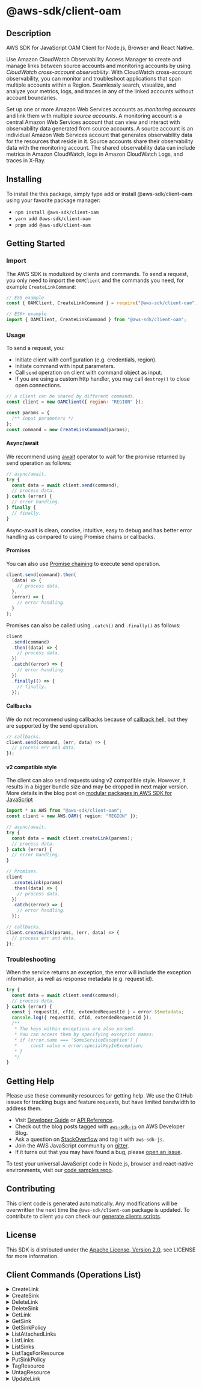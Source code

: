 <!-- generated file, do not edit directly -->

# @aws-sdk/client-oam

## Description

AWS SDK for JavaScript OAM Client for Node.js, Browser and React Native.

<p>Use Amazon CloudWatch Observability Access Manager to create and manage links between source accounts and
monitoring accounts by using <i>CloudWatch cross-account observability</i>. With
CloudWatch cross-account observability, you can monitor and troubleshoot applications that span
multiple accounts within a Region. Seamlessly search, visualize, and analyze your metrics,
logs, and traces in any of the linked accounts without account boundaries.</p>

<p>Set up one or more Amazon Web Services accounts as <i>monitoring
accounts</i> and link them with multiple <i>source accounts</i>. A
monitoring account is a central Amazon Web Services account that can view and interact with
observability data generated from source accounts. A source account is an individual Amazon Web Services account that generates observability data for the resources that reside in it.
Source accounts share their observability data with the monitoring account. The shared
observability data can include metrics in Amazon CloudWatch, logs in Amazon CloudWatch Logs, and traces in X-Ray.</p>

## Installing

To install the this package, simply type add or install @aws-sdk/client-oam
using your favorite package manager:

- `npm install @aws-sdk/client-oam`
- `yarn add @aws-sdk/client-oam`
- `pnpm add @aws-sdk/client-oam`

## Getting Started

### Import

The AWS SDK is modulized by clients and commands.
To send a request, you only need to import the `OAMClient` and
the commands you need, for example `CreateLinkCommand`:

```js
// ES5 example
const { OAMClient, CreateLinkCommand } = require("@aws-sdk/client-oam");
```

```ts
// ES6+ example
import { OAMClient, CreateLinkCommand } from "@aws-sdk/client-oam";
```

### Usage

To send a request, you:

- Initiate client with configuration (e.g. credentials, region).
- Initiate command with input parameters.
- Call `send` operation on client with command object as input.
- If you are using a custom http handler, you may call `destroy()` to close open connections.

```js
// a client can be shared by different commands.
const client = new OAMClient({ region: "REGION" });

const params = {
  /** input parameters */
};
const command = new CreateLinkCommand(params);
```

#### Async/await

We recommend using [await](https://developer.mozilla.org/en-US/docs/Web/JavaScript/Reference/Operators/await)
operator to wait for the promise returned by send operation as follows:

```js
// async/await.
try {
  const data = await client.send(command);
  // process data.
} catch (error) {
  // error handling.
} finally {
  // finally.
}
```

Async-await is clean, concise, intuitive, easy to debug and has better error handling
as compared to using Promise chains or callbacks.

#### Promises

You can also use [Promise chaining](https://developer.mozilla.org/en-US/docs/Web/JavaScript/Guide/Using_promises#chaining)
to execute send operation.

```js
client.send(command).then(
  (data) => {
    // process data.
  },
  (error) => {
    // error handling.
  }
);
```

Promises can also be called using `.catch()` and `.finally()` as follows:

```js
client
  .send(command)
  .then((data) => {
    // process data.
  })
  .catch((error) => {
    // error handling.
  })
  .finally(() => {
    // finally.
  });
```

#### Callbacks

We do not recommend using callbacks because of [callback hell](http://callbackhell.com/),
but they are supported by the send operation.

```js
// callbacks.
client.send(command, (err, data) => {
  // process err and data.
});
```

#### v2 compatible style

The client can also send requests using v2 compatible style.
However, it results in a bigger bundle size and may be dropped in next major version. More details in the blog post
on [modular packages in AWS SDK for JavaScript](https://aws.amazon.com/blogs/developer/modular-packages-in-aws-sdk-for-javascript/)

```ts
import * as AWS from "@aws-sdk/client-oam";
const client = new AWS.OAM({ region: "REGION" });

// async/await.
try {
  const data = await client.createLink(params);
  // process data.
} catch (error) {
  // error handling.
}

// Promises.
client
  .createLink(params)
  .then((data) => {
    // process data.
  })
  .catch((error) => {
    // error handling.
  });

// callbacks.
client.createLink(params, (err, data) => {
  // process err and data.
});
```

### Troubleshooting

When the service returns an exception, the error will include the exception information,
as well as response metadata (e.g. request id).

```js
try {
  const data = await client.send(command);
  // process data.
} catch (error) {
  const { requestId, cfId, extendedRequestId } = error.$$metadata;
  console.log({ requestId, cfId, extendedRequestId });
  /**
   * The keys within exceptions are also parsed.
   * You can access them by specifying exception names:
   * if (error.name === 'SomeServiceException') {
   *     const value = error.specialKeyInException;
   * }
   */
}
```

## Getting Help

Please use these community resources for getting help.
We use the GitHub issues for tracking bugs and feature requests, but have limited bandwidth to address them.

- Visit [Developer Guide](https://docs.aws.amazon.com/sdk-for-javascript/v3/developer-guide/welcome.html)
  or [API Reference](https://docs.aws.amazon.com/AWSJavaScriptSDK/v3/latest/index.html).
- Check out the blog posts tagged with [`aws-sdk-js`](https://aws.amazon.com/blogs/developer/tag/aws-sdk-js/)
  on AWS Developer Blog.
- Ask a question on [StackOverflow](https://stackoverflow.com/questions/tagged/aws-sdk-js) and tag it with `aws-sdk-js`.
- Join the AWS JavaScript community on [gitter](https://gitter.im/aws/aws-sdk-js-v3).
- If it turns out that you may have found a bug, please [open an issue](https://github.com/aws/aws-sdk-js-v3/issues/new/choose).

To test your universal JavaScript code in Node.js, browser and react-native environments,
visit our [code samples repo](https://github.com/aws-samples/aws-sdk-js-tests).

## Contributing

This client code is generated automatically. Any modifications will be overwritten the next time the `@aws-sdk/client-oam` package is updated.
To contribute to client you can check our [generate clients scripts](https://github.com/aws/aws-sdk-js-v3/tree/main/scripts/generate-clients).

## License

This SDK is distributed under the
[Apache License, Version 2.0](http://www.apache.org/licenses/LICENSE-2.0),
see LICENSE for more information.

## Client Commands (Operations List)

<details>
<summary>
CreateLink
</summary>

[Command API Reference](https://docs.aws.amazon.com/AWSJavaScriptSDK/v3/latest/clients/client-oam/classes/createlinkcommand.html) / [Input](https://docs.aws.amazon.com/AWSJavaScriptSDK/v3/latest/clients/client-oam/interfaces/createlinkcommandinput.html) / [Output](https://docs.aws.amazon.com/AWSJavaScriptSDK/v3/latest/clients/client-oam/interfaces/createlinkcommandoutput.html)

</details>
<details>
<summary>
CreateSink
</summary>

[Command API Reference](https://docs.aws.amazon.com/AWSJavaScriptSDK/v3/latest/clients/client-oam/classes/createsinkcommand.html) / [Input](https://docs.aws.amazon.com/AWSJavaScriptSDK/v3/latest/clients/client-oam/interfaces/createsinkcommandinput.html) / [Output](https://docs.aws.amazon.com/AWSJavaScriptSDK/v3/latest/clients/client-oam/interfaces/createsinkcommandoutput.html)

</details>
<details>
<summary>
DeleteLink
</summary>

[Command API Reference](https://docs.aws.amazon.com/AWSJavaScriptSDK/v3/latest/clients/client-oam/classes/deletelinkcommand.html) / [Input](https://docs.aws.amazon.com/AWSJavaScriptSDK/v3/latest/clients/client-oam/interfaces/deletelinkcommandinput.html) / [Output](https://docs.aws.amazon.com/AWSJavaScriptSDK/v3/latest/clients/client-oam/interfaces/deletelinkcommandoutput.html)

</details>
<details>
<summary>
DeleteSink
</summary>

[Command API Reference](https://docs.aws.amazon.com/AWSJavaScriptSDK/v3/latest/clients/client-oam/classes/deletesinkcommand.html) / [Input](https://docs.aws.amazon.com/AWSJavaScriptSDK/v3/latest/clients/client-oam/interfaces/deletesinkcommandinput.html) / [Output](https://docs.aws.amazon.com/AWSJavaScriptSDK/v3/latest/clients/client-oam/interfaces/deletesinkcommandoutput.html)

</details>
<details>
<summary>
GetLink
</summary>

[Command API Reference](https://docs.aws.amazon.com/AWSJavaScriptSDK/v3/latest/clients/client-oam/classes/getlinkcommand.html) / [Input](https://docs.aws.amazon.com/AWSJavaScriptSDK/v3/latest/clients/client-oam/interfaces/getlinkcommandinput.html) / [Output](https://docs.aws.amazon.com/AWSJavaScriptSDK/v3/latest/clients/client-oam/interfaces/getlinkcommandoutput.html)

</details>
<details>
<summary>
GetSink
</summary>

[Command API Reference](https://docs.aws.amazon.com/AWSJavaScriptSDK/v3/latest/clients/client-oam/classes/getsinkcommand.html) / [Input](https://docs.aws.amazon.com/AWSJavaScriptSDK/v3/latest/clients/client-oam/interfaces/getsinkcommandinput.html) / [Output](https://docs.aws.amazon.com/AWSJavaScriptSDK/v3/latest/clients/client-oam/interfaces/getsinkcommandoutput.html)

</details>
<details>
<summary>
GetSinkPolicy
</summary>

[Command API Reference](https://docs.aws.amazon.com/AWSJavaScriptSDK/v3/latest/clients/client-oam/classes/getsinkpolicycommand.html) / [Input](https://docs.aws.amazon.com/AWSJavaScriptSDK/v3/latest/clients/client-oam/interfaces/getsinkpolicycommandinput.html) / [Output](https://docs.aws.amazon.com/AWSJavaScriptSDK/v3/latest/clients/client-oam/interfaces/getsinkpolicycommandoutput.html)

</details>
<details>
<summary>
ListAttachedLinks
</summary>

[Command API Reference](https://docs.aws.amazon.com/AWSJavaScriptSDK/v3/latest/clients/client-oam/classes/listattachedlinkscommand.html) / [Input](https://docs.aws.amazon.com/AWSJavaScriptSDK/v3/latest/clients/client-oam/interfaces/listattachedlinkscommandinput.html) / [Output](https://docs.aws.amazon.com/AWSJavaScriptSDK/v3/latest/clients/client-oam/interfaces/listattachedlinkscommandoutput.html)

</details>
<details>
<summary>
ListLinks
</summary>

[Command API Reference](https://docs.aws.amazon.com/AWSJavaScriptSDK/v3/latest/clients/client-oam/classes/listlinkscommand.html) / [Input](https://docs.aws.amazon.com/AWSJavaScriptSDK/v3/latest/clients/client-oam/interfaces/listlinkscommandinput.html) / [Output](https://docs.aws.amazon.com/AWSJavaScriptSDK/v3/latest/clients/client-oam/interfaces/listlinkscommandoutput.html)

</details>
<details>
<summary>
ListSinks
</summary>

[Command API Reference](https://docs.aws.amazon.com/AWSJavaScriptSDK/v3/latest/clients/client-oam/classes/listsinkscommand.html) / [Input](https://docs.aws.amazon.com/AWSJavaScriptSDK/v3/latest/clients/client-oam/interfaces/listsinkscommandinput.html) / [Output](https://docs.aws.amazon.com/AWSJavaScriptSDK/v3/latest/clients/client-oam/interfaces/listsinkscommandoutput.html)

</details>
<details>
<summary>
ListTagsForResource
</summary>

[Command API Reference](https://docs.aws.amazon.com/AWSJavaScriptSDK/v3/latest/clients/client-oam/classes/listtagsforresourcecommand.html) / [Input](https://docs.aws.amazon.com/AWSJavaScriptSDK/v3/latest/clients/client-oam/interfaces/listtagsforresourcecommandinput.html) / [Output](https://docs.aws.amazon.com/AWSJavaScriptSDK/v3/latest/clients/client-oam/interfaces/listtagsforresourcecommandoutput.html)

</details>
<details>
<summary>
PutSinkPolicy
</summary>

[Command API Reference](https://docs.aws.amazon.com/AWSJavaScriptSDK/v3/latest/clients/client-oam/classes/putsinkpolicycommand.html) / [Input](https://docs.aws.amazon.com/AWSJavaScriptSDK/v3/latest/clients/client-oam/interfaces/putsinkpolicycommandinput.html) / [Output](https://docs.aws.amazon.com/AWSJavaScriptSDK/v3/latest/clients/client-oam/interfaces/putsinkpolicycommandoutput.html)

</details>
<details>
<summary>
TagResource
</summary>

[Command API Reference](https://docs.aws.amazon.com/AWSJavaScriptSDK/v3/latest/clients/client-oam/classes/tagresourcecommand.html) / [Input](https://docs.aws.amazon.com/AWSJavaScriptSDK/v3/latest/clients/client-oam/interfaces/tagresourcecommandinput.html) / [Output](https://docs.aws.amazon.com/AWSJavaScriptSDK/v3/latest/clients/client-oam/interfaces/tagresourcecommandoutput.html)

</details>
<details>
<summary>
UntagResource
</summary>

[Command API Reference](https://docs.aws.amazon.com/AWSJavaScriptSDK/v3/latest/clients/client-oam/classes/untagresourcecommand.html) / [Input](https://docs.aws.amazon.com/AWSJavaScriptSDK/v3/latest/clients/client-oam/interfaces/untagresourcecommandinput.html) / [Output](https://docs.aws.amazon.com/AWSJavaScriptSDK/v3/latest/clients/client-oam/interfaces/untagresourcecommandoutput.html)

</details>
<details>
<summary>
UpdateLink
</summary>

[Command API Reference](https://docs.aws.amazon.com/AWSJavaScriptSDK/v3/latest/clients/client-oam/classes/updatelinkcommand.html) / [Input](https://docs.aws.amazon.com/AWSJavaScriptSDK/v3/latest/clients/client-oam/interfaces/updatelinkcommandinput.html) / [Output](https://docs.aws.amazon.com/AWSJavaScriptSDK/v3/latest/clients/client-oam/interfaces/updatelinkcommandoutput.html)

</details>
